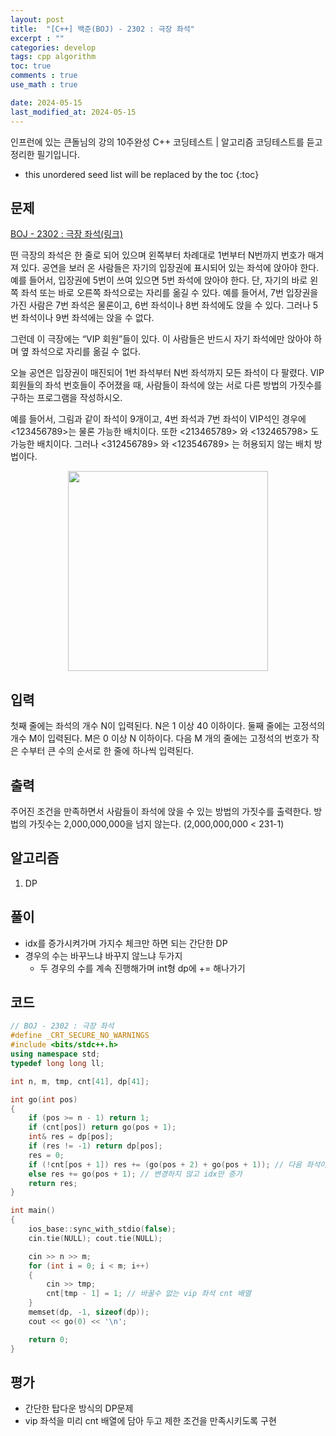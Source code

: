 ```yaml
---
layout: post
title:  "[C++] 백준(BOJ) - 2302 : 극장 좌석"
excerpt : ""
categories: develop
tags: cpp algorithm
toc: true
comments : true
use_math : true

date: 2024-05-15
last_modified_at: 2024-05-15
---
```

> <span style="font-size: 80%">
인프런에 있는 큰돌님의 강의 10주완성 C++ 코딩테스트 | 알고리즘 코딩테스트를 듣고 정리한 필기입니다.</span>

<!--more-->

* this unordered seed list will be replaced by the toc
{:toc}

## 문제 

[BOJ - 2302 : 극장 좌석(링크)](https://www.acmicpc.net/problem/2302)

떤 극장의 좌석은 한 줄로 되어 있으며 왼쪽부터 차례대로 1번부터 N번까지 번호가 매겨져 있다. 공연을 보러 온 사람들은 자기의 입장권에 표시되어 있는 좌석에 앉아야 한다. 예를 들어서, 입장권에 5번이 쓰여 있으면 5번 좌석에 앉아야 한다. 단, 자기의 바로 왼쪽 좌석 또는 바로 오른쪽 좌석으로는 자리를 옮길 수 있다. 예를 들어서, 7번 입장권을 가진 사람은 7번 좌석은 물론이고, 6번 좌석이나 8번 좌석에도 앉을 수 있다. 그러나 5번 좌석이나 9번 좌석에는 앉을 수 없다.

그런데 이 극장에는 “VIP 회원”들이 있다. 이 사람들은 반드시 자기 좌석에만 앉아야 하며 옆 좌석으로 자리를 옮길 수 없다.

오늘 공연은 입장권이 매진되어 1번 좌석부터 N번 좌석까지 모든 좌석이 다 팔렸다. VIP 회원들의 좌석 번호들이 주어졌을 때, 사람들이 좌석에 앉는 서로 다른 방법의 가짓수를 구하는 프로그램을 작성하시오.

예를 들어서, 그림과 같이 좌석이 9개이고, 4번 좌석과 7번 좌석이 VIP석인 경우에 <123456789>는 물론 가능한 배치이다. 또한 <213465789> 와 <132465798> 도 가능한 배치이다. 그러나 <312456789> 와 <123546789> 는 허용되지 않는 배치 방법이다.

<p align = "center">
	<img src = "https://upload.acmicpc.net/80caa675-30d4-44ec-8100-01f8eac2a3e3/-/preview/" width = 320>
</p>

## 입력
첫째 줄에는 좌석의 개수 N이 입력된다. N은 1 이상 40 이하이다. 둘째 줄에는 고정석의 개수 M이 입력된다. M은 0 이상 N 이하이다. 다음 M 개의 줄에는 고정석의 번호가 작은 수부터 큰 수의 순서로 한 줄에 하나씩 입력된다.


## 출력
주어진 조건을 만족하면서 사람들이 좌석에 앉을 수 있는 방법의 가짓수를 출력한다. 방법의 가짓수는 2,000,000,000을 넘지 않는다. (2,000,000,000 < 231-1)


## 알고리즘
1. DP

## 풀이
- idx를 증가시켜가며 가지수 체크만 하면 되는 간단한 DP
- 경우의 수는 바꾸느냐 바꾸지 않느냐 두가지
  - 두 경우의 수를 계속 진행해가며 int형 dp에 += 해나가기

## 코드
```cpp
// BOJ - 2302 : 극장 좌석
#define _CRT_SECURE_NO_WARNINGS
#include <bits/stdc++.h>
using namespace std;
typedef long long ll;

int n, m, tmp, cnt[41], dp[41];

int go(int pos)
{
	if (pos >= n - 1) return 1;
	if (cnt[pos]) return go(pos + 1);
	int& res = dp[pos];
	if (res != -1) return dp[pos];
	res = 0;
	if (!cnt[pos + 1]) res += (go(pos + 2) + go(pos + 1)); // 다음 좌석이 vip 좌석이 아니라면 앞의 두 좌석을 변경
	else res += go(pos + 1); // 변경하지 않고 idx만 증가
	return res;
}

int main()
{
	ios_base::sync_with_stdio(false);
	cin.tie(NULL); cout.tie(NULL);

	cin >> n >> m;
	for (int i = 0; i < m; i++)
	{
		cin >> tmp;
		cnt[tmp - 1] = 1; // 바꿀수 없는 vip 좌석 cnt 배열
	}
	memset(dp, -1, sizeof(dp));
	cout << go(0) << '\n';

	return 0;
}
```

## 평가
- 간단한 탑다운 방식의 DP문제
- vip 좌석을 미리 cnt 배열에 담아 두고 제한 조건을 만족시키도록 구현